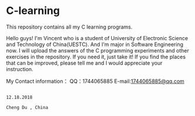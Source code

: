 # C-learning
This repository contains all my C learning programs.

Hello guys! I'm Vincent who is a student of University of Electronic Science and Technology of China(UESTC).
And I'm major in Software Engineering now.
I will upload the answers of the C programming experiments and other exercises in the repository.
If you need it, just take it! 
If you find the places that can be improved, please tell me and I would appreciate your instruction.

My Contact information：
QQ：1744065885
E-mail:1744065885@qq.com

                                                                                            12.18.2018
                                                                                            Cheng Du , China




